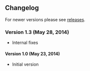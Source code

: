 ## Changelog
For newer versions please see [releases](https://github.com/jenkinsci/allure-plugin/releases).

### Version 1.3 (May 28, 2014)

-   Internal fixes

#### Version 1.0 (May 23, 2014)

-   Initial version
